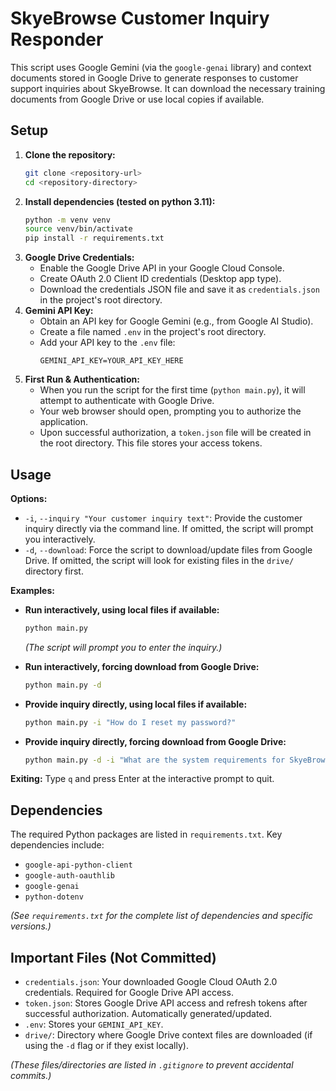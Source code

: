 # SkyeBrowse Customer Inquiry Responder

This script uses Google Gemini (via the `google-genai` library) and context documents stored in Google Drive to generate responses to customer support inquiries about SkyeBrowse. It can download the necessary training documents from Google Drive or use local copies if available.

## Setup

1.  **Clone the repository:**
    ```bash
    git clone <repository-url>
    cd <repository-directory>
    ```
2.  **Install dependencies (tested on python 3.11):**
    ```bash
    python -m venv venv
    source venv/bin/activate
    pip install -r requirements.txt
    ```
3.  **Google Drive Credentials:**
    *   Enable the Google Drive API in your Google Cloud Console.
    *   Create OAuth 2.0 Client ID credentials (Desktop app type).
    *   Download the credentials JSON file and save it as `credentials.json` in the project's root directory.
4.  **Gemini API Key:**
    *   Obtain an API key for Google Gemini (e.g., from Google AI Studio).
    *   Create a file named `.env` in the project's root directory.
    *   Add your API key to the `.env` file:
        ```
        GEMINI_API_KEY=YOUR_API_KEY_HERE
        ```
5.  **First Run & Authentication:**
    *   When you run the script for the first time (`python main.py`), it will attempt to authenticate with Google Drive.
    *   Your web browser should open, prompting you to authorize the application.
    *   Upon successful authorization, a `token.json` file will be created in the root directory. This file stores your access tokens.

## Usage

**Options:**

*   `-i`, `--inquiry "Your customer inquiry text"`: Provide the customer inquiry directly via the command line. If omitted, the script will prompt you interactively.
*   `-d`, `--download`: Force the script to download/update files from Google Drive. If omitted, the script will look for existing files in the `drive/` directory first.

**Examples:**

*   **Run interactively, using local files if available:**
    ```bash
    python main.py
    ```
    *(The script will prompt you to enter the inquiry.)*

*   **Run interactively, forcing download from Google Drive:**
    ```bash
    python main.py -d
    ```

*   **Provide inquiry directly, using local files if available:**
    ```bash
    python main.py -i "How do I reset my password?"
    ```

*   **Provide inquiry directly, forcing download from Google Drive:**
    ```bash
    python main.py -d -i "What are the system requirements for SkyeBrowse?"
    ```

**Exiting:** Type `q` and press Enter at the interactive prompt to quit.

## Dependencies

The required Python packages are listed in `requirements.txt`. Key dependencies include:

*   `google-api-python-client`
*   `google-auth-oauthlib`
*   `google-genai`
*   `python-dotenv`

*(See `requirements.txt` for the complete list of dependencies and specific versions.)*

## Important Files (Not Committed)

*   `credentials.json`: Your downloaded Google Cloud OAuth 2.0 credentials. Required for Google Drive API access.
*   `token.json`: Stores Google Drive API access and refresh tokens after successful authorization. Automatically generated/updated.
*   `.env`: Stores your `GEMINI_API_KEY`.
*   `drive/`: Directory where Google Drive context files are downloaded (if using the `-d` flag or if they exist locally).

*(These files/directories are listed in `.gitignore` to prevent accidental commits.)*
